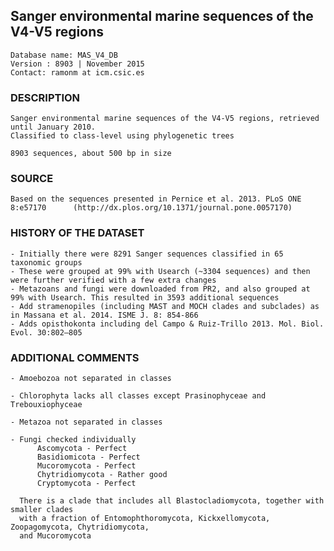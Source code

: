 ## Sanger environmental marine sequences of the V4-V5 regions

    Database name: MAS_V4_DB
    Version : 8903 | November 2015
    Contact: ramonm at icm.csic.es

### DESCRIPTION

    Sanger environmental marine sequences of the V4-V5 regions, retrieved until January 2010. 
    Classified to class-level using phylogenetic trees

    8903 sequences, about 500 bp in size


### SOURCE 

    Based on the sequences presented in Pernice et al. 2013. PLoS ONE 8:e57170 		(http://dx.plos.org/10.1371/journal.pone.0057170)


### HISTORY OF THE DATASET

	- Initially there were 8291 Sanger sequences classified in 65 taxonomic groups
	- These were grouped at 99% with Usearch (~3304 sequences) and then were further verified with a few extra changes
	- Metazoans and fungi were downloaded from PR2, and also grouped at 99% with Usearch. This resulted in 3593 additional sequences
  	- Add stramenopiles (including MAST and MOCH clades and subclades) as in Massana et al. 2014. ISME J. 8: 854-866
  	- Adds opisthokonta including del Campo & Ruiz-Trillo 2013. Mol. Biol. Evol. 30:802–805


### ADDITIONAL COMMENTS	

    - Amoebozoa not separated in classes

    - Chlorophyta lacks all classes except Prasinophyceae and Trebouxiophyceae

    - Metazoa not separated in classes

    - Fungi checked individually
	      Ascomycota - Perfect
	      Basidiomicota - Perfect
	      Mucoromycota - Perfect
	      Chytridiomycota - Rather good
	      Cryptomycota - Perfect

	  There is a clade that includes all Blastocladiomycota, together with smaller clades
	  with a fraction of Entomophthoromycota, Kickxellomycota, Zoopagomycota, Chytridiomycota, 
	  and Mucoromycota
	
